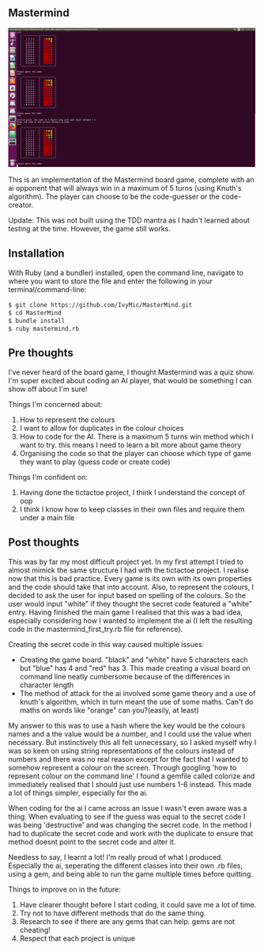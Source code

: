 Mastermind
---------------------
<img src ="images/mastermind.png" width="500">

This is an implementation of the Mastermind board game, complete with an ai
opponent that will always win in a maximum of 5 turns (using Knuth's algorithm).
The player can choose to be the code-guesser or the code-creator.

Update:
This was not built using the TDD mantra as I hadn't learned about testing at the
time. However, the game still works.

Installation
---------------------
With Ruby (and a bundler) installed, open the command line, navigate to where you want to store
the file and enter the following in your terminal/command-line:
```
$ git clone https://github.com/IvyMic/MasterMind.git
$ cd MasterMind
$ bundle install
$ ruby mastermind.rb

```


Pre thoughts
---------------------

I've never heard of the board game, I thought Mastermind was a quiz show.
I'm super excited about coding an AI player, that would be something I can
show off about I'm sure!

Things I'm concerned about:
1) How to represent the colours
2) I want to allow for duplicates in the colour choices
3) How to code for the AI. There is a maximum 5 turns win method which I want
to try. this means I need to learn a bit more about game theory
4) Organising the code so that the player can choose which type of game
they want to play (guess code or create code)

Things I'm confident on:
1) Having done the tictactoe project, I think I understand the concept of oop
2) I think I know how to keep classes in their own files and require them under
a main file

Post thoughts
---------------------

This was by far my most difficult project yet. In my first attempt I tried to
almost mimick the same structure I had with the tictactoe project. I realise
now that this is bad practice. Every game is its own with its own properties
and the code should take that into account. Also, to represent
the colours, I decided to ask the user for input based on spelling of the colours.
So the user would input "white" if they thought the secret code featured a
"white" entry. Having finished the main game I realised that this was a bad idea,
especially considering how I wanted to implement the ai (I left the resulting
code in the mastermind_first_try.rb file for reference).

Creating the secret code in this way caused multiple issues:

  - Creating the game board. "black" and "white" have 5 characters each but "blue"
    has 4 and "red" has 3. This made creating a visual board on command line
    neatly cumbersome because of the differences in character length
  - The method of attack for the ai involved some game theory and a use of knuth's
    algorithm, which in turn meant the use of some maths. Can't do maths on words
    like "orange" can you?(easily, at least)

My answer to this was to use a hash where the key would be the colours names
and a the value would be a number, and I could use the value when necessary.
But instinctively this all felt unnecessary, so I asked myself why I was so
keen on using string representations of the colours instead of numbers and there
was no real reason except for the fact that I wanted to somehow represent a colour
on the screen. Through googling 'how to represent colour on the command line'
I found a gemfile called colorize and immediately realised that I should just
use numbers 1-6 instead. This made a lot of things simpler, especially for the
ai.

When coding for the ai I came across an issue I wasn't even aware was a thing.
When evaluating to see if the guess was equal to the secret code I was being
'destructive' and was changing the secret code. In the method I had to duplicate
the secret code and work with the duplicate to ensure that method doesnt point to
the secret code and alter it.

Needless to say, I learnt a lot!
I'm really proud of what I produced. Especially the ai, seperating the different
classes into their own .rb files, using a gem, and being able to run the game
multiple times before quitting.

Things to improve on in the future:

1) Have clearer thought before I start coding, it could save me a lot of time.
2) Try not to have different methods that do the same thing.
3) Research to see if there are any gems that can help. gems are not cheating!
4) Respect that each project is unique
